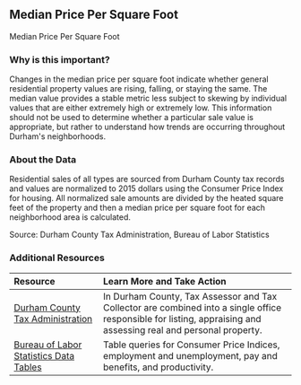 ## Median Price Per Square Foot
Median Price Per Square Foot

### Why is this important?
Changes in the median price per square foot indicate whether general residential property values are rising, falling, or staying the same. The median value provides a stable metric less subject to skewing by individual values that are either extremely high or extremely low. This information should not be used to determine whether a particular sale value is appropriate, but rather to understand how trends are occurring throughout Durham's neighborhoods.

### About the Data
Residential sales of all types are sourced from Durham County tax records and values are normalized to 2015 dollars using the Consumer Price Index for housing. All normalized sale amounts are divided by the heated square feet of the property and then a median price per square foot for each neighborhood area is calculated. 

Source: Durham County Tax Administration, Bureau of Labor Statistics 

### Additional Resources

|Resource | Learn More and Take Action | 
|:--- | :--- |
|[Durham County Tax Administration](http://dconc.gov/government/departments-f-z/tax-administration) | In Durham County, Tax Assessor and Tax Collector are combined into a single office responsible for listing, appraising and assessing real and personal property. 
|[Bureau of Labor Statistics Data Tables](http://www.bls.gov/data/) | Table queries for Consumer Price Indices, employment and unemployment, pay and benefits, and productivity. 

